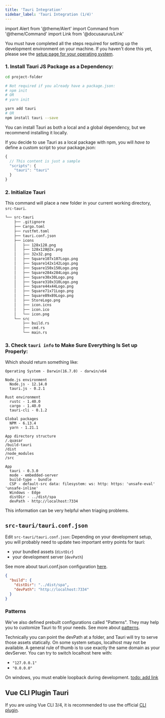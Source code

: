 ```yaml
---
title: 'Tauri Integration'
sidebar_label: 'Tauri Integration (1/4)'
---
```


import Alert from '@theme/Alert'
import Command from '@theme/Command'
import Link from '@docusaurus/Link'

<Alert title="Please note" type="warning" icon="alert">
  You must have completed all the steps required for setting up the development environment on your machine. If you haven't done this yet, please see the <a href="/docs/getting-started/intro#setting-up-your-environment"> setup page for your operating system</a>.
</Alert>

### 1. Install Tauri JS Package as a Dependency:

```bash
cd project-folder

# Not required if you already have a package.json:
# npm init
# OR
# yarn init

yarn add tauri
# OR
npm install tauri --save
```

<Alert title="Note">
  You can install Tauri as both a local and a global dependency, but we recommend installing it locally.
</Alert>

If you decide to use Tauri as a local package with npm, you will _have to_ define a custom script to your package.json:

```js title=package.json
{
  // This content is just a sample
  "scripts": {
    "tauri": "tauri"
  }
}
```

### 2. Initialize Tauri

<Command name="init" />

This command will place a new folder in your current working directory, `src-tauri`.

```sh
└── src-tauri
    ├── .gitignore
    ├── Cargo.toml
    ├── rustfmt.toml
    ├── tauri.conf.json
    ├── icons
    │   ├── 128x128.png
    │   ├── 128x128@2x.png
    │   ├── 32x32.png
    │   ├── Square107x107Logo.png
    │   ├── Square142x142Logo.png
    │   ├── Square150x150Logo.png
    │   ├── Square284x284Logo.png
    │   ├── Square30x30Logo.png
    │   ├── Square310x310Logo.png
    │   ├── Square44x44Logo.png
    │   ├── Square71x71Logo.png
    │   ├── Square89x89Logo.png
    │   ├── StoreLogo.png
    │   ├── icon.icns
    │   ├── icon.ico
    │   └── icon.png
    └── src
        ├── build.rs
        ├── cmd.rs
        └── main.rs
```

### 3. Check `tauri info` to Make Sure Everything Is Set up Properly:

<Command name="info" />

Which should return something like:

```
Operating System - Darwin(16.7.0) - darwin/x64

Node.js environment
  Node.js - 12.14.0
  tauri.js - 0.2.1

Rust environment
  rustc - 1.40.0
  cargo - 1.40.0
  tauri-cli - 0.1.2

Global packages
  NPM - 6.13.4
  yarn - 1.21.1

App directory structure
/.quasar
/build-tauri
/dist
/node_modules
/src

App
  tauri - 0.3.0
  mode - embedded-server
  build-type - bundle
  CSP - default-src data: filesystem: ws: http: https: 'unsafe-eval' 'unsafe-inline'
  Windows - Edge
  distDir - ../dist/spa
  devPath - http://localhost:7334
```

This information can be very helpful when triaging problems.

## `src-tauri/tauri.conf.json`

Edit `src-tauri/tauri.conf.json`:
Depending on your development setup, you will probably need to update two important entry points for tauri:

- your bundled assets (`distDir`)
- your development server (`devPath`)

See more about tauri.conf.json configuration <a href="/docs/api/config#build">here</a>.

```json
{
  "build": {
    "distDir": "../dist/spa",
    "devPath": "http://localhost:7334"
  }
}
```

### Patterns

We've also defined prebuilt configurations called "Patterns". They may help you to customize Tauri to fit your needs.
See more about [patterns](/docs/usage/patterns/about-patterns).

<Alert type="info" title="Note">
  Technically you can point the devPath at a folder, and Tauri will try to serve those assets statically.
</Alert>

<Alert type="warning" title="Warning" icon="alert">
  On some system setups, localhost may not be available. A general rule of thumb is to use exactly the same domain as your devServer. You can try to switch localhost here with:

- `"127.0.0.1"`
- `"0.0.0.0"`

On windows, you must enable loopback during development. [todo: add link](https://github.com/tauri-apps/tauri/wiki/04.-MS-Windows-Setup)

</Alert>

## Vue CLI Plugin Tauri

If you are using Vue CLI 3/4, it is recommended to use the official [CLI plugin](https://github.com/tauri-apps/vue-cli-plugin-tauri).
